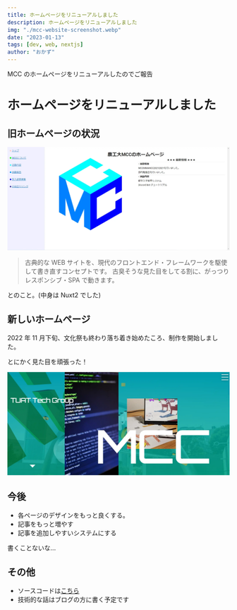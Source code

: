 ```yaml
---
title: ホームページをリニューアルしました
description: ホームページをリニューアルしました
img: "./mcc-website-screenshot.webp"
date: "2023-01-13"
tags: [dev, web, nextjs]
author: "おかず"
---
```


MCC のホームページをリニューアルしたのでご報告

# ホームページをリニューアルしました

## 旧ホームページの状況

![old website](./old-website-screenshot.webp)

> 古典的な WEB サイトを、現代のフロントエンド・フレームワークを駆使して書き直すコンセプトです。 古臭そうな見た目をしてる割に、がっつりレスポンシブ・SPA で動きます。

とのこと。(中身は Nuxt2 でした)

## 新しいホームページ

2022 年 11 月下旬、文化祭も終わり落ち着き始めたころ、制作を開始しました。

とにかく見た目を頑張った！

![new website](./new-website-screenshot.webp)

## 今後

- 各ページのデザインをもっと良くする。
- 記事をもっと増やす
- 記事を追加しやすいシステムにする

書くことないな...

## その他

- ソースコードは[こちら](https://github.com/tuatmcc/mcc-website)
- 技術的な話はブログの方に書く予定です
